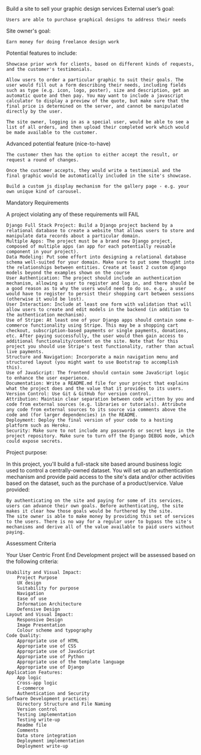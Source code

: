Build a site to sell your graphic design services
External user’s goal:

    Users are able to purchase graphical designs to address their needs

Site owner's goal:

    Earn money for doing freelance design work

Potential features to include:

    Showcase prior work for clients, based on different kinds of requests, and the customer's testimonials.

    Allow users to order a particular graphic to suit their goals. The user would fill out a form describing their needs, including fields such as type (e.g. icon, logo, poster), size and description, get an automatic quote and then pay. You may want to include a javascript calculator to display a preview of the quote, but make sure that the final price is determined on the server, and cannot be manipulated directly by the user.

    The site owner, logging in as a special user, would be able to see a list of all orders, and then upload their completed work which would be made available to the customer.

Advanced potential feature (nice-to-have)

    The customer then has the option to either accept the result, or request a round of changes.

    Once the customer accepts, they would write a testimonial and the final graphic would be automatically included in the site's showcase.

    Build a custom js display mechanism for the gallery page - e.g. your own unique kind of carousel.



Mandatory Requirements

A project violating any of these requirements will FAIL

    Django Full Stack Project: Build a Django project backend by a relational database to create a website that allows users to store and manipulate data records about a particular domain.
    Multiple Apps: The project must be a brand new Django project, composed of multiple apps (an app for each potentially reusable component in your project).
    Data Modeling: Put some effort into designing a relational database schema well-suited for your domain. Make sure to put some thought into the relationships between entities. Create at least 2 custom django models beyond the examples shown on the course
    User Authentication: The project should include an authentication mechanism, allowing a user to register and log in, and there should be a good reason as to why the users would need to do so. e.g., a user would have to register to persist their shopping cart between sessions (otherwise it would be lost).
    User Interaction: Include at least one form with validation that will allow users to create and edit models in the backend (in addition to the authentication mechanism).
    Use of Stripe: At least one of your Django apps should contain some e-commerce functionality using Stripe. This may be a shopping cart checkout, subscription-based payments or single payments, donations, etc. After paying successfully, the user would then gain access to additional functionality/content on the site. Note that for this project you should use Stripe's test functionality, rather than actual live payments.
    Structure and Navigation: Incorporate a main navigation menu and structured layout (you might want to use Bootstrap to accomplish this).
    Use of JavaScript: The frontend should contain some JavaScript logic to enhance the user experience.
    Documentation: Write a README.md file for your project that explains what the project does and the value that it provides to its users.
    Version Control: Use Git & GitHub for version control.
    Attribution: Maintain clear separation between code written by you and code from external sources (e.g. libraries or tutorials). Attribute any code from external sources to its source via comments above the code and (for larger dependencies) in the README.
    Deployment: Deploy the final version of your code to a hosting platform such as Heroku.
    Security: Make sure to not include any passwords or secret keys in the project repository. Make sure to turn off the Django DEBUG mode, which could expose secrets.



Project purpose:

In this project, you'll build a full-stack site based around business logic used to control a centrally-owned dataset. You will set up an authentication mechanism and provide paid access to the site's data and/or other activities based on the dataset, such as the purchase of a product/service.
Value provided:

    By authenticating on the site and paying for some of its services, users can advance their own goals. Before authenticating, the site makes it clear how those goals would be furthered by the site.
    The site owner is able to make money by providing this set of services to the users. There is no way for a regular user to bypass the site's mechanisms and derive all of the value available to paid users without paying.



Assessment Criteria

Your User Centric Front End Development project will be assessed based on the following criteria:

    Usability and Visual Impact:
        Project Purpose
        UX design
        Suitability for purpose
        Navigation
        Ease of use
        Information Architecture
        Defensive Design
    Layout and Visual Impact:
        Responsive Design
        Image Presentation
        Colour scheme and typography
    Code Quality:
        Appropriate use of HTML
        Appropriate use of CSS
        Appropriate use of JavaScript
        Appropriate use of Python
        Appropriate use of the template language
        Appropriate use of Django
    Application Features:
        App logic
        Cross-app logic
        E-commerce
        Authentication and Security
    Software Development practices:
        Directory Structure and File Naming
        Version control
        Testing implementation
        Testing write-up
        Readme file
        Comments
        Data store integration
        Deployment implementation
        Deployment write-up
